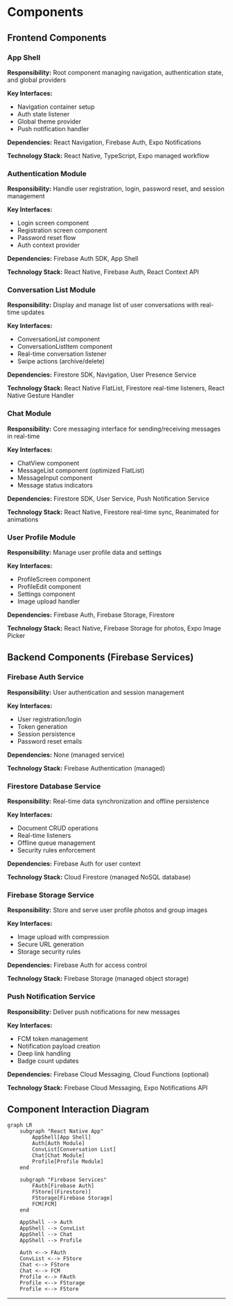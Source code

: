 # Components

## Frontend Components

### App Shell

**Responsibility:** Root component managing navigation, authentication state, and global providers

**Key Interfaces:**

- Navigation container setup
- Auth state listener
- Global theme provider
- Push notification handler

**Dependencies:** React Navigation, Firebase Auth, Expo Notifications

**Technology Stack:** React Native, TypeScript, Expo managed workflow

### Authentication Module

**Responsibility:** Handle user registration, login, password reset, and session management

**Key Interfaces:**

- Login screen component
- Registration screen component
- Password reset flow
- Auth context provider

**Dependencies:** Firebase Auth SDK, App Shell

**Technology Stack:** React Native, Firebase Auth, React Context API

### Conversation List Module

**Responsibility:** Display and manage list of user conversations with real-time updates

**Key Interfaces:**

- ConversationList component
- ConversationListItem component
- Real-time conversation listener
- Swipe actions (archive/delete)

**Dependencies:** Firestore SDK, Navigation, User Presence Service

**Technology Stack:** React Native FlatList, Firestore real-time listeners, React Native Gesture Handler

### Chat Module

**Responsibility:** Core messaging interface for sending/receiving messages in real-time

**Key Interfaces:**

- ChatView component
- MessageList component (optimized FlatList)
- MessageInput component
- Message status indicators

**Dependencies:** Firestore SDK, User Service, Push Notification Service

**Technology Stack:** React Native, Firestore real-time sync, Reanimated for animations

### User Profile Module

**Responsibility:** Manage user profile data and settings

**Key Interfaces:**

- ProfileScreen component
- ProfileEdit component
- Settings component
- Image upload handler

**Dependencies:** Firebase Auth, Firebase Storage, Firestore

**Technology Stack:** React Native, Firebase Storage for photos, Expo Image Picker

## Backend Components (Firebase Services)

### Firebase Auth Service

**Responsibility:** User authentication and session management

**Key Interfaces:**

- User registration/login
- Token generation
- Session persistence
- Password reset emails

**Dependencies:** None (managed service)

**Technology Stack:** Firebase Authentication (managed)

### Firestore Database Service

**Responsibility:** Real-time data synchronization and offline persistence

**Key Interfaces:**

- Document CRUD operations
- Real-time listeners
- Offline queue management
- Security rules enforcement

**Dependencies:** Firebase Auth for user context

**Technology Stack:** Cloud Firestore (managed NoSQL database)

### Firebase Storage Service

**Responsibility:** Store and serve user profile photos and group images

**Key Interfaces:**

- Image upload with compression
- Secure URL generation
- Storage security rules

**Dependencies:** Firebase Auth for access control

**Technology Stack:** Firebase Storage (managed object storage)

### Push Notification Service

**Responsibility:** Deliver push notifications for new messages

**Key Interfaces:**

- FCM token management
- Notification payload creation
- Deep link handling
- Badge count updates

**Dependencies:** Firebase Cloud Messaging, Cloud Functions (optional)

**Technology Stack:** Firebase Cloud Messaging, Expo Notifications API

## Component Interaction Diagram

```mermaid
graph LR
    subgraph "React Native App"
        AppShell[App Shell]
        Auth[Auth Module]
        ConvList[Conversation List]
        Chat[Chat Module]
        Profile[Profile Module]
    end

    subgraph "Firebase Services"
        FAuth[Firebase Auth]
        FStore[(Firestore)]
        FStorage[Firebase Storage]
        FCM[FCM]
    end

    AppShell --> Auth
    AppShell --> ConvList
    AppShell --> Chat
    AppShell --> Profile

    Auth <--> FAuth
    ConvList <--> FStore
    Chat <--> FStore
    Chat <--> FCM
    Profile <--> FAuth
    Profile <--> FStorage
    Profile <--> FStore
```

---
